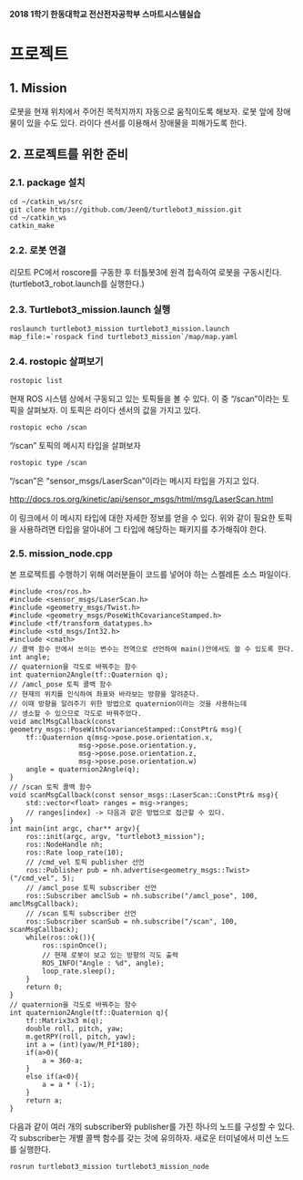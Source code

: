 #### 2018 1학기 한동대학교 전산전자공학부 스마트시스템실습

# 프로젝트

## 1. Mission

로봇을 현재 위치에서 주어진 목적지까지 자동으로 움직이도록 해보자.
로봇 앞에 장애물이 있을 수도 있다. 라이다 센서를 이용해서 장애물을 피해가도록 한다.

## 2. 프로젝트를 위한 준비

### 2.1. package 설치

    cd ~/catkin_ws/src
    git clone https://github.com/JeenQ/turtlebot3_mission.git
    cd ~/catkin_ws
    catkin_make     
      
### 2.2. 로봇 연결

리모트 PC에서 roscore를 구동한 후 터틀봇3에 원격 접속하여 로봇을 구동시킨다.(turtlebot3_robot.launch를 실행한다.)

### 2.3. Turtlebot3_mission.launch 실행

    roslaunch turtlebot3_mission turtlebot3_mission.launch map_file:=`rospack find turtlebot3_mission`/map/map.yaml
      
### 2.4. rostopic 살펴보기

    rostopic list
    
현재 ROS 시스템 상에서 구동되고 있는 토픽들을 볼 수 있다. 이 중 “/scan”이라는 토픽을 살펴보자. 이 토픽은 라이다 센서의 값을 가지고 있다.

    rostopic echo /scan
    
“/scan” 토픽의 메시지 타입을 살펴보자

    rostopic type /scan
    
“/scan”은 “sensor_msgs/LaserScan”이라는 메시지 타입을 가지고 있다.

http://docs.ros.org/kinetic/api/sensor_msgs/html/msg/LaserScan.html

이 링크에서 이 메시지 타입에 대한 자세한 정보를 얻을 수 있다.
위와 같이 필요한 토픽을 사용하려면 타입을 알아내어 그 타입에 해당하는 패키지를 추가해줘야 한다.

### 2.5. mission_node.cpp

본 프로젝트를 수행하기 위해 여러분들이 코드를 넣어야 하는 스켈레톤 소스 파일이다.

    #include <ros/ros.h>
    #include <sensor_msgs/LaserScan.h>
    #include <geometry_msgs/Twist.h>
    #include <geometry_msgs/PoseWithCovarianceStamped.h>
    #include <tf/transform_datatypes.h>
    #include <std_msgs/Int32.h>
    #include <cmath>
    // 콜백 함수 안에서 쓰이는 변수는 전역으로 선언하여 main()안에서도 쓸 수 있도록 한다.
    int angle;
    // quaternion을 각도로 바꿔주는 함수
    int quaternion2Angle(tf::Quaternion q);
    // /amcl_pose 토픽 콜백 함수
    // 현재의 위치를 인식하여 좌표와 바라보는 방향을 알려준다.
    // 이때 방향을 알려주기 위한 방법으로 quaternion이라는 것을 사용하는데
    // 생소할 수 있으므로 각도로 바꿔주었다.
    void amclMsgCallback(const geometry_msgs::PoseWithCovarianceStamped::ConstPtr& msg){
        tf::Quaternion q(msg->pose.pose.orientation.x, 
                     msg->pose.pose.orientation.y, 
                     msg->pose.pose.orientation.z, 
                     msg->pose.pose.orientation.w)
        angle = quaternion2Angle(q);
    }
    // /scan 토픽 콜백 함수
    void scanMsgCallback(const sensor_msgs::LaserScan::ConstPtr& msg){
        std::vector<float> ranges = msg->ranges;
        // ranges[index] -> 다음과 같은 방법으로 접근할 수 있다.
    }
    int main(int argc, char** argv){
        ros::init(argc, argv, "turtlebot3_mission");
        ros::NodeHandle nh;
        ros::Rate loop_rate(10);
        // /cmd_vel 토픽 publisher 선언
        ros::Publisher pub = nh.advertise<geometry_msgs::Twist>("/cmd_vel", 5);
        // /amcl_pose 토픽 subscriber 선언
        ros::Subscriber amclSub = nh.subscribe("/amcl_pose", 100, amclMsgCallback);
        // /scan 토픽 subscriber 선언
        ros::Subscriber scanSub = nh.subscribe("/scan", 100, scanMsgCallback);
        while(ros::ok()){
            ros::spinOnce();
            // 현재 로봇이 보고 있는 방향의 각도 출력
            ROS_INFO("Angle : %d", angle);
            loop_rate.sleep();
        }
        return 0;
    }
    // quaternion을 각도로 바꿔주는 함수
    int quaternion2Angle(tf::Quaternion q){
        tf::Matrix3x3 m(q);
        double roll, pitch, yaw;
        m.getRPY(roll, pitch, yaw);
        int a = (int)(yaw/M_PI*180);
        if(a>0){
            a = 360-a;
        }
        else if(a<0){
            a = a * (-1);
        }
        return a;
    }
    
다음과 같이 여러 개의 subscriber와 publisher를 가진 하나의 노드를 구성할 수 있다.
각 subscriber는 개별 콜백 함수를 갖는 것에 유의하자.
새로운 터미널에서 미션 노드를 실행한다.

    rosrun turtlebot3_mission turtlebot3_mission_node
